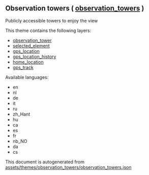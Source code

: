 [//]: # (WARNING: this file is automatically generated. Please find the sources at the bottom and edit those sources)

 Observation towers ( [observation_towers](https://mapcomplete.osm.be/observation_towers) ) 
--------------------------------------------------------------------------------------------



Publicly accessible towers to enjoy the view

This theme contains the following layers:



  - [observation_tower](../Layers/observation_tower.md)
  - [selected_element](../Layers/selected_element.md)
  - [gps_location](../Layers/gps_location.md)
  - [gps_location_history](../Layers/gps_location_history.md)
  - [home_location](../Layers/home_location.md)
  - [gps_track](../Layers/gps_track.md)


Available languages:



  - en
  - nl
  - de
  - it
  - ru
  - zh_Hant
  - hu
  - ca
  - es
  - fr
  - nb_NO
  - da
  - cs
 

This document is autogenerated from [assets/themes/observation_towers/observation_towers.json](https://github.com/pietervdvn/MapComplete/blob/develop/assets/themes/observation_towers/observation_towers.json)
